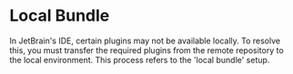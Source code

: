 # Local Bundle

In JetBrain's IDE, certain plugins may not be available locally. To resolve this, you must transfer the required plugins
from the remote repository to the local environment. This process refers to the 'local bundle' setup.